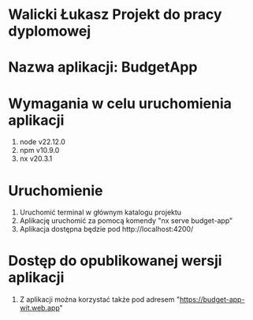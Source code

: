 # Walicki Łukasz Projekt do pracy dyplomowej

# Nazwa aplikacji: BudgetApp

# Wymagania w celu uruchomienia aplikacji

1. node v22.12.0
2. npm v10.9.0
3. nx v20.3.1

# Uruchomienie

1. Uruchomić terminal w głównym katalogu projektu
2. Aplikację uruchomić za pomocą komendy "nx serve budget-app"
3. Aplikacja dostępna będzie pod http://localhost:4200/

# Dostęp do opublikowanej wersji aplikacji

1. Z aplikacji można korzystać także pod adresem "https://budget-app-wit.web.app"
